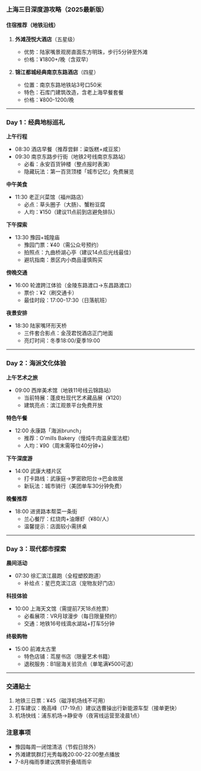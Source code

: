 ### 上海三日深度游攻略（2025最新版）

#### 住宿推荐（地铁沿线）
1. **外滩茂悦大酒店**（五星级）
   - 优势：陆家嘴景观房直面东方明珠，步行5分钟至外滩
   - 价格：¥1800+/晚（含双早）

2. **锦江都城经典南京东路酒店**（四星）
   - 位置：南京东路地铁站3号口50米
   - 特色：石库门建筑改造，含老上海早餐套餐
   - 价格：¥800-1200/晚

---

### Day 1：经典地标巡礼
**上午行程**
- 08:30 酒店早餐（推荐尝鲜：粢饭糕+咸豆浆）
- 09:30 南京东路步行街（地铁2号线南京东路站）
  - 必看：永安百货钟楼（整点报时表演）
  - 隐藏玩法：第一百货顶楼「城市记忆」免费展览

**中午美食**
- 11:30 老正兴菜馆（福州路店）
  - 必点：草头圈子（大肠）、蟹粉豆腐
  - 人均：¥150（建议11点前到店避免排队）

**下午探索**
- 13:30 豫园+城隍庙
  - 豫园门票：¥40（需公众号预约）
  - 拍照点：九曲桥湖心亭（建议14点后光线最佳）
  - 避坑指南：景区内小商品谨慎购买

**傍晚交通**
- 16:00 轮渡跨江体验（金陵东路渡口→东昌路渡口）
  - 票价：¥2（刷交通卡）
  - 最佳时段：17:00-17:30（日落航班）

**夜景安排**
- 18:30 陆家嘴环形天桥
  - 三件套合影点：金茂君悦酒店正门地面
  - 亮灯时间：冬季18:00/夏季19:00

---

### Day 2：海派文化体验
**上午艺术之旅**
- 09:00 西岸美术馆（地铁11号线云锦路站）
  - 当前特展：蓬皮杜现代艺术藏品展（¥120）
  - 建筑亮点：滨江观景平台免费开放

**特色午餐**
- 12:00 永康路「海派brunch」
  - 推荐：O'mills Bakery（慢炖牛肉温泉蛋法棍）
  - 人均：¥90（周末需等位40分钟+）

**下午深度游**
- 14:00 武康大楼片区
  - 打卡路线：武康庭→罗密欧阳台→巴金故居
  - 新玩法：城市骑行（美团单车30分钟免费）

**晚餐推荐**
- 18:00 进贤路本帮菜一条街
  - 兰心餐厅：红烧肉+油爆虾（¥80/人）
  - 温馨提示：店面较小需拼桌

---

### Day 3：现代都市探索
**晨间活动**
- 07:30 徐汇滨江晨跑（全程塑胶跑道）
  - 补给点：星巴克滨江店（宠物友好门店）

**科技体验**
- 10:00 上海天文馆（需提前7天18点抢票）
  - 必看展项：VR月球漫步（每日限量预约）
  - 交通：地铁16号线滴水湖站+打车5分钟

**终极购物**
- 15:00 前滩太古里
  - 特色店铺：茑屋书店（限量艺术书籍）
  - 退税服务：B1层海关验货点（单笔满¥500可退）

---

### 交通贴士
1. 地铁三日票：¥45（磁浮机场线不可用）
2. 打车建议：晚高峰（17-19点）建议选曹操出行新能源车型（接单更快）
3. 机场快线：浦东机场→静安寺（夜宵线运营至凌晨1点）

### 注意事项
- 豫园每周一闭馆清洁（节假日除外）
- 外滩建筑群灯光秀每晚20:00-22:00整点播放
- 7-8月梅雨季建议携带折叠晴雨伞